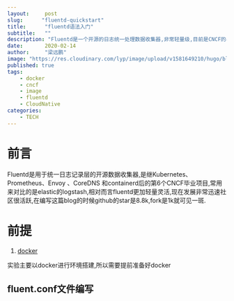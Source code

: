 ```yaml
---
layout:     post 
slug:      "fluentd-quickstart"
title:      "fluentd语法入门"
subtitle:   ""
description: "Fluentd是一个开源的日志统一处理数据收集器,非常轻量级,目前是CNCF的毕业项目."  
date:       2020-02-14
author:     "梁远鹏"
image: "https://res.cloudinary.com/lyp/image/upload/v1581649210/hugo/blog.github.io/blur-close-up-code-computer-546819.jpg"
published: true
tags: 
    - docker
    - cncf
    - image
    - fluentd
    - CloudNative
categories: 
    - TECH
---
```



# 前言  
Fluentd是用于统一日志记录层的开源数据收集器,是继Kubernetes、Prometheus、Envoy 、CoreDNS 和containerd后的第6个CNCF毕业项目,常用来对比的是elastic的logstash,相对而言fluentd更加轻量灵活,现在发展非常迅速社区很活跃,在编写这篇blog的时候github的star是8.8k,fork是1k就可见一斑.

# 前提

1. [docker](https://www.docker.com/get-started)  

实验主要以docker进行环境搭建,所以需要提前准备好docker


## fluent.conf文件编写  